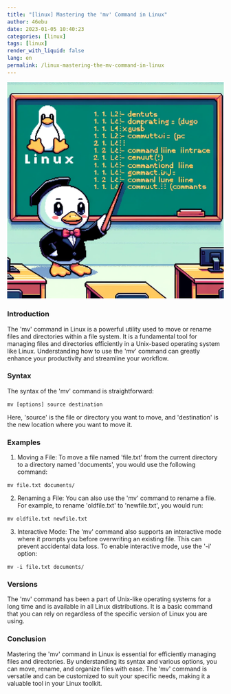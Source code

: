 ```yaml
---
title: "[linux] Mastering the 'mv' Command in Linux"
author: 46ebu
date: 2023-01-05 10:40:23 
categories: [linux]
tags: [linux]
render_with_liquid: false
lang: en
permalink: /linux-mastering-the-mv-command-in-linux
---
```


![Intro](/assets/img/post/linux.png)
### Introduction
The 'mv' command in Linux is a powerful utility used to move or rename files and directories within a file system. It is a fundamental tool for managing files and directories efficiently in a Unix-based operating system like Linux. Understanding how to use the 'mv' command can greatly enhance your productivity and streamline your workflow.

### Syntax
The syntax of the 'mv' command is straightforward:
```
mv [options] source destination
```
Here, 'source' is the file or directory you want to move, and 'destination' is the new location where you want to move it. 

### Examples
1. Moving a File:
To move a file named 'file.txt' from the current directory to a directory named 'documents', you would use the following command:
```
mv file.txt documents/
```

2. Renaming a File:
You can also use the 'mv' command to rename a file. For example, to rename 'oldfile.txt' to 'newfile.txt', you would run:
```
mv oldfile.txt newfile.txt
```

3. Interactive Mode:
The 'mv' command also supports an interactive mode where it prompts you before overwriting an existing file. This can prevent accidental data loss. To enable interactive mode, use the '-i' option:
```
mv -i file.txt documents/
```

### Versions
The 'mv' command has been a part of Unix-like operating systems for a long time and is available in all Linux distributions. It is a basic command that you can rely on regardless of the specific version of Linux you are using.

### Conclusion
Mastering the 'mv' command in Linux is essential for efficiently managing files and directories. By understanding its syntax and various options, you can move, rename, and organize files with ease. The 'mv' command is versatile and can be customized to suit your specific needs, making it a valuable tool in your Linux toolkit.